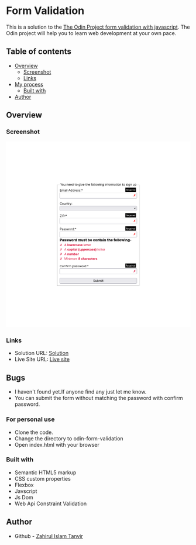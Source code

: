 # Form Validation

This is a solution to the [The Odin Project form validation with javascript](https://www.theodinproject.com/lessons/node-path-javascript-form-validation-with-javascript). The Odin project
will help you to learn web development at your own pace.

## Table of contents

- [Overview](#overview)
  - [Screenshot](#screenshot)
  - [Links](#links)
- [My process](#my-process)
  - [Built with](#built-with)
- [Author](#author)

## Overview

### Screenshot

![](./images/screenshoot/formValidation.png)

### Links

- Solution URL: [Solution](https://github.com/ZTanvir/odin-form-validation)
- Live Site URL: [Live site](https://ztanvir.github.io/odin-form-validation/)

## Bugs

- I haven't found yet.If anyone find any just let me know.
- You can submit the form without matching the password with confirm password.

### For personal use

- Clone the code.
- Change the directory to odin-form-validation
- Open index.html with your browser

### Built with

- Semantic HTML5 markup
- CSS custom properties
- Flexbox
- Javscript
- Js Dom
- Web Api Constraint Validation

## Author

- Github - [Zahirul Islam Tanvir](https://github.com/ZTanvir)
